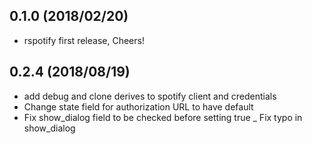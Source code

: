 ## 0.1.0 (2018/02/20)
- rspotify first release, Cheers!
## 0.2.4 (2018/08/19)
- add debug and clone derives to spotify client and credentials
- Change state field for authorization URL to have default
- Fix show_dialog field to be checked before setting true 
_ Fix typo in show_dialog
